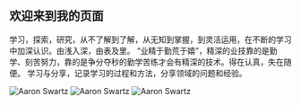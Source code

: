 ## 欢迎来到我的页面

学习，探索，研究，从不了解到了解，从无知到掌握，到灵活运用，在不断的学习中加深认识。由浅入深，由表及里。 “业精于勤荒于嬉”，精深的业技靠的是勤学、刻苦努力，靠的是争分夺秒的勤学苦练才会有精深的技术。得在认真，失在随便。 学习与分享，记录学习的过程和方法，分享领域的问题和经验。


 ![Aaron Swartz](https://s1.ax1x.com/2020/08/27/dfLF9U.jpg)
 ![Aaron Swartz](https://s1.ax1x.com/2020/08/27/dfLPhT.jpg)
 ![Aaron Swartz](https://s1.ax1x.com/2020/08/27/dfL2Eq.jpg)
  
